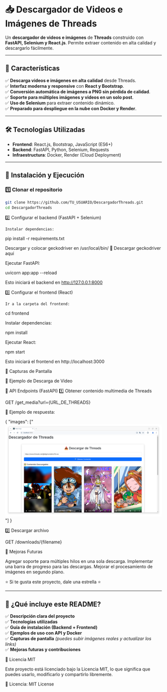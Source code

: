 # 📥 Descargador de Videos e Imágenes de Threads

Un **descargador de videos e imágenes** de **Threads** construido con **FastAPI, Selenium y React.js**. Permite extraer contenido en alta calidad y descargarlo fácilmente.

---

## 🚀 Características

✅ **Descarga videos e imágenes en alta calidad** desde Threads.  
✅ **Interfaz moderna y responsive** con **React y Bootstrap**.  
✅ **Conversión automática de imágenes a PNG sin pérdida de calidad**.  
✅ **Soporte para múltiples imágenes y videos en un solo post**.  
✅ **Uso de Selenium** para extraer contenido dinámico.  
✅ **Preparado para despliegue en la nube con Docker y Render**.

---

## 🛠️ Tecnologías Utilizadas

- **Frontend**: React.js, Bootstrap, JavaScript (ES6+)
- **Backend**: FastAPI, Python, Selenium, Requests
- **Infraestructura**: Docker, Render (Cloud Deployment)

---

## 🔧 Instalación y Ejecución

### **1️⃣ Clonar el repositorio**

```bash
git clone https://github.com/TU_USUARIO/DescargadorThreads.git
cd DescargadorThreads
```

2️⃣ Configurar el backend (FastAPI + Selenium)

    Instalar dependencias:

pip install -r requirements.txt

Descargar y colocar geckodriver en /usr/local/bin/
🔗 Descargar geckodriver aquí

Ejecutar FastAPI:

uvicorn app:app --reload

Esto iniciará el backend en http://127.0.0.1:8000

3️⃣ Configurar el frontend (React)

    Ir a la carpeta del frontend:

cd frontend

Instalar dependencias:

npm install

Ejecutar React:

npm start

Esto iniciará el frontend en http://localhost:3000

📸 Capturas de Pantalla

📌 Ejemplo de Descarga de Video

📄 API Endpoints (FastAPI)
1️⃣ Obtener contenido multimedia de Threads

GET /get_media?url={URL_DE_THREADS}

📌 Ejemplo de respuesta:

{
  "images": ["![Captura de Ejemplo](Captura%20desde%202025-02-07%2015-35-36.png)"]
}


2️⃣ Descargar archivo

GET /downloads/{filename}

🎯 Mejoras Futuras

Agregar soporte para múltiples hilos en una sola descarga.
Implementar una barra de progreso para las descargas.
Mejorar el procesamiento de imágenes en segundo plano.

⭐ Si te gusta este proyecto, dale una estrella ⭐

---

## **📌 ¿Qué incluye este README?**

✅ **Descripción clara del proyecto**  
✅ **Tecnologías utilizadas**  
✅ **Guía de instalación (Backend + Frontend)**  
✅ **Ejemplos de uso con API y Docker**  
✅ **Capturas de pantalla** _(puedes subir imágenes reales y actualizar los links)_  
✅ **Mejoras futuras y contribuciones**


🔗 Licencia MIT

Este proyecto está licenciado bajo la Licencia MIT, lo que significa que puedes usarlo, modificarlo y compartirlo libremente.

📜 Licencia: MIT License